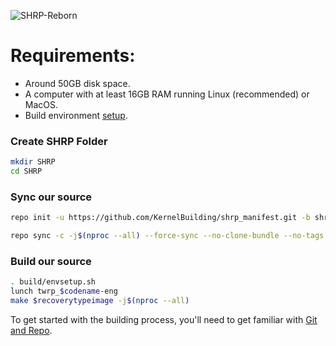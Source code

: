 ![SHRP-Reborn](banner.png)

# Requirements:
- Around 50GB disk space.
- A computer with at least 16GB RAM running Linux (recommended) or MacOS.
- Build environment [setup](https://github.com/akhilnarang/scripts).

### Create SHRP Folder ###
```bash
mkdir SHRP
cd SHRP
```

### Sync our source ###
```bash
repo init -u https://github.com/KernelBuilding/shrp_manifest.git -b shrp-12.1
```
```bash
repo sync -c -j$(nproc --all) --force-sync --no-clone-bundle --no-tags
```

### Build our source ###
```bash
. build/envsetup.sh
lunch twrp_$codename-eng
make $recoverytypeimage -j$(nproc --all)
```

To get started with the building process, you'll need to get familiar with [Git and Repo](http://source.android.com/source/using-repo.html).
